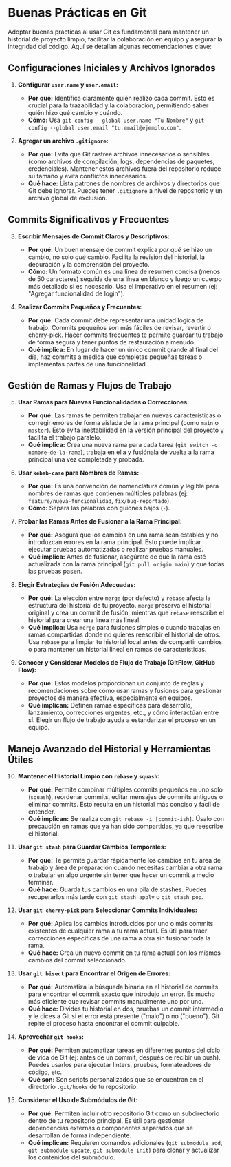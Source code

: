 # Buenas Prácticas en Git

Adoptar buenas prácticas al usar Git es fundamental para mantener un historial de proyecto limpio, facilitar la colaboración en equipo y asegurar la integridad del código. Aquí se detallan algunas recomendaciones clave:

## Configuraciones Iniciales y Archivos Ignorados

1.  **Configurar `user.name` y `user.email`:**
    - **Por qué:** Identifica claramente quién realizó cada commit. Esto es crucial para la trazabilidad y la colaboración, permitiendo saber quién hizo qué cambio y cuándo.
    - **Cómo:** Usa `git config --global user.name "Tu Nombre"` y `git config --global user.email "tu.email@ejemplo.com"`.

2.  **Agregar un archivo `.gitignore`:**
    - **Por qué:** Evita que Git rastree archivos innecesarios o sensibles (como archivos de compilación, logs, dependencias de paquetes, credenciales). Mantener estos archivos fuera del repositorio reduce su tamaño y evita conflictos innecesarios.
    - **Qué hace:** Lista patrones de nombres de archivos y directorios que Git debe ignorar. Puedes tener `.gitignore` a nivel de repositorio y un archivo global de exclusión.

## Commits Significativos y Frecuentes

3.  **Escribir Mensajes de Commit Claros y Descriptivos:**
    - **Por qué:** Un buen mensaje de commit explica *por qué* se hizo un cambio, no solo *qué* cambió. Facilita la revisión del historial, la depuración y la comprensión del proyecto.
    - **Cómo:** Un formato común es una línea de resumen concisa (menos de 50 caracteres) seguida de una línea en blanco y luego un cuerpo más detallado si es necesario. Usa el imperativo en el resumen (ej: "Agregar funcionalidad de login").

4.  **Realizar Commits Pequeños y Frecuentes:**
    - **Por qué:** Cada commit debe representar una unidad lógica de trabajo. Commits pequeños son más fáciles de revisar, revertir o cherry-pick. Hacer commits frecuentes te permite guardar tu trabajo de forma segura y tener puntos de restauración a menudo.
    - **Qué implica:** En lugar de hacer un único commit grande al final del día, haz commits a medida que completas pequeñas tareas o implementas partes de una funcionalidad.

## Gestión de Ramas y Flujos de Trabajo

5.  **Usar Ramas para Nuevas Funcionalidades o Correcciones:**
    - **Por qué:** Las ramas te permiten trabajar en nuevas características o corregir errores de forma aislada de la rama principal (como `main` o `master`). Esto evita inestabilidad en la versión principal del proyecto y facilita el trabajo paralelo.
    - **Qué implica:** Crea una nueva rama para cada tarea (`git switch -c nombre-de-la-rama`), trabaja en ella y fusiónala de vuelta a la rama principal una vez completada y probada.

6.  **Usar `kebab-case` para Nombres de Ramas:**
    - **Por qué:** Es una convención de nomenclatura común y legible para nombres de ramas que contienen múltiples palabras (ej: `feature/nueva-funcionalidad`, `fix/bug-reportado`).
    - **Cómo:** Separa las palabras con guiones bajos (`-`).

7.  **Probar las Ramas Antes de Fusionar a la Rama Principal:**
    - **Por qué:** Asegura que los cambios en una rama sean estables y no introduzcan errores en la rama principal. Esto puede implicar ejecutar pruebas automatizadas o realizar pruebas manuales.
    - **Qué implica:** Antes de fusionar, asegúrate de que la rama esté actualizada con la rama principal (`git pull origin main`) y que todas las pruebas pasen.

8.  **Elegir Estrategias de Fusión Adecuadas:**
    - **Por qué:** La elección entre `merge` (por defecto) y `rebase` afecta la estructura del historial de tu proyecto. `merge` preserva el historial original y crea un commit de fusión, mientras que `rebase` reescribe el historial para crear una línea más lineal.
    - **Qué implica:** Usa `merge` para fusiones simples o cuando trabajas en ramas compartidas donde no quieres reescribir el historial de otros. Usa `rebase` para limpiar tu historial local antes de compartir cambios o para mantener un historial lineal en ramas de características.

9.  **Conocer y Considerar Modelos de Flujo de Trabajo (GitFlow, GitHub Flow):**
    - **Por qué:** Estos modelos proporcionan un conjunto de reglas y recomendaciones sobre cómo usar ramas y fusiones para gestionar proyectos de manera efectiva, especialmente en equipos.
    - **Qué implican:** Definen ramas específicas para desarrollo, lanzamiento, correcciones urgentes, etc., y cómo interactúan entre sí. Elegir un flujo de trabajo ayuda a estandarizar el proceso en un equipo.

## Manejo Avanzado del Historial y Herramientas Útiles

10. **Mantener el Historial Limpio con `rebase` y `squash`:**
    - **Por qué:** Permite combinar múltiples commits pequeños en uno solo (`squash`), reordenar commits, editar mensajes de commits antiguos o eliminar commits. Esto resulta en un historial más conciso y fácil de entender.
    - **Qué implican:** Se realiza con `git rebase -i [commit-ish]`. Úsalo con precaución en ramas que ya han sido compartidas, ya que reescribe el historial.

11. **Usar `git stash` para Guardar Cambios Temporales:**
    - **Por qué:** Te permite guardar rápidamente los cambios en tu área de trabajo y área de preparación cuando necesitas cambiar a otra rama o trabajar en algo urgente sin tener que hacer un commit a medio terminar.
    - **Qué hace:** Guarda tus cambios en una pila de stashes. Puedes recuperarlos más tarde con `git stash apply` o `git stash pop`.

12. **Usar `git cherry-pick` para Seleccionar Commits Individuales:**
    - **Por qué:** Aplica los cambios introducidos por uno o más commits existentes de cualquier rama a tu rama actual. Es útil para traer correcciones específicas de una rama a otra sin fusionar toda la rama.
    - **Qué hace:** Crea un nuevo commit en tu rama actual con los mismos cambios del commit seleccionado.

13. **Usar `git bisect` para Encontrar el Origen de Errores:**
    - **Por qué:** Automatiza la búsqueda binaria en el historial de commits para encontrar el commit exacto que introdujo un error. Es mucho más eficiente que revisar commits manualmente uno por uno.
    - **Qué hace:** Divides tu historial en dos, pruebas un commit intermedio y le dices a Git si el error está presente ("malo") o no ("bueno"). Git repite el proceso hasta encontrar el commit culpable.

14. **Aprovechar `git hooks`:**
    - **Por qué:** Permiten automatizar tareas en diferentes puntos del ciclo de vida de Git (ej: antes de un commit, después de recibir un push). Puedes usarlos para ejecutar linters, pruebas, formateadores de código, etc.
    - **Qué son:** Son scripts personalizados que se encuentran en el directorio `.git/hooks` de tu repositorio.

15. **Considerar el Uso de Submódulos de Git:**
    - **Por qué:** Permiten incluir otro repositorio Git como un subdirectorio dentro de tu repositorio principal. Es útil para gestionar dependencias externas o componentes separados que se desarrollan de forma independiente.
    - **Qué implican:** Requieren comandos adicionales (`git submodule add`, `git submodule update`, `git submodule init`) para clonar y actualizar los contenidos del submódulo.
